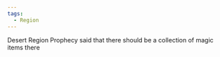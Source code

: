 ```yaml
---
tags:
  - Region
---
```

Desert Region
Prophecy said that there should be a collection of magic items there
